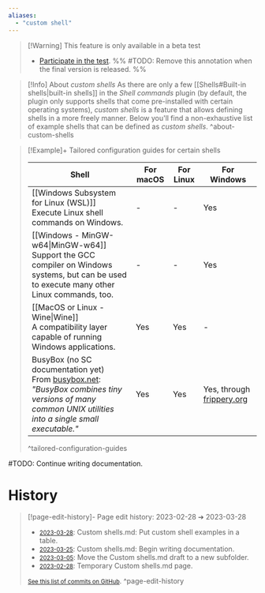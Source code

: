```yaml
---
aliases:
  - "custom shell"
---
```


 > [!Warning] This feature is only available in a beta test
 > - [Participate in the test](https://github.com/Taitava/obsidian-shellcommands/discussions/108#discussioncomment-5277523).
 > %% #TODO: Remove this annotation when the final version is released. %%

> [!Info] About _custom shells_
> As there are only a few [[Shells#Built-in shells|built-in shells]] in the _Shell commands_ plugin (by default, the plugin only supports shells that come pre-installed with certain operating systems), _custom shells_ is a feature that allows defining shells in a more freely manner. Below you'll find a non-exhaustive list of example shells that can be defined as _custom shells_.
> ^about-custom-shells

> [!Example]+ Tailored configuration guides for certain shells
> 
> | Shell | For macOS | For Linux | For Windows |
> | ------- | ---------------|-------------|--------------|
> | [[Windows Subsystem for Linux (WSL)]]<br>Execute Linux shell commands on Windows. | - | - | Yes |
> | [[Windows - MinGW-w64\|MinGW-w64]]<br>Support the GCC compiler on Windows systems, but can be used to execute many other Linux commands, too. | - | - | Yes |
> | [[MacOS or Linux - Wine\|Wine]]<br>A compatibility layer capable of running Windows applications. | Yes | Yes | - |
> | BusyBox (no SC documentation yet)<br> From [busybox.net](https://busybox.net/): _"BusyBox combines tiny versions of many common UNIX utilities into a single small executable."_ | Yes | Yes | Yes, through [frippery.org](https://frippery.org/busybox/index.html) |
> ^tailored-configuration-guides

#TODO: Continue writing documentation.

# History


> [!page-edit-history]- Page edit history: 2023-02-28 &#10132; 2023-03-28
> - [<small>2023-03-28</small>](https://github.com/Taitava/obsidian-shellcommands-documentation/commit/cda9585a23ecbb64bccb380c75fa5df5ae32bc33): Custom shells.md: Put custom shell examples in a table.
> - [<small>2023-03-25</small>](https://github.com/Taitava/obsidian-shellcommands-documentation/commit/4f304a3cafb96df717a589d73194c3998e45f997): Custom shells.md: Begin writing documentation.
> - [<small>2023-03-05</small>](https://github.com/Taitava/obsidian-shellcommands-documentation/commit/561754f6cbe89180f451508e3cfd4d271240301a): Move the Custom shells.md draft to a new subfolder.
> - [<small>2023-02-28</small>](https://github.com/Taitava/obsidian-shellcommands-documentation/commit/d24ace5fdd47a710b6d7355ec9acf94926ecd64d): Temporary Custom shells.md page.
> 
> [<small>See this list of commits on GitHub</small>](https://github.com/Taitava/obsidian-shellcommands-documentation/commits/main/./Environments/Custom%20shells/Custom%20shells.md).
> ^page-edit-history
